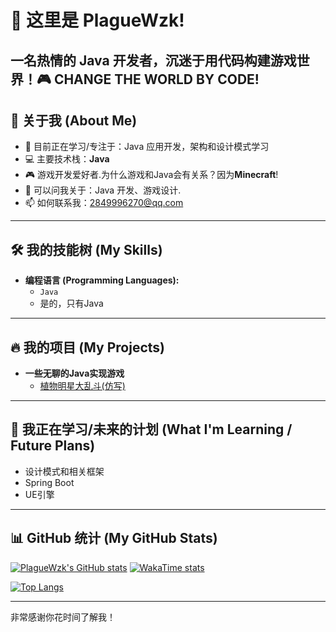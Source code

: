 # 👋 这里是 PlagueWzk!

一名热情的 Java 开发者，沉迷于用代码构建游戏世界！🎮
CHANGE THE WORLD BY CODE!
---

## 🚀 关于我 (About Me)

* 🌱 目前正在学习/专注于：Java 应用开发，架构和设计模式学习
* 💻 主要技术栈：**Java**
* 🎮 游戏开发爱好者.为什么游戏和Java会有关系？因为**Minecraft**!
* 💬 可以问我关于：Java 开发、游戏设计.
* 📫 如何联系我：2849996270@qq.com

---

## 🛠️ 我的技能树 (My Skills)

* **编程语言 (Programming Languages):**
    * `Java`
    * 是的，只有Java
---

## 🔥 我的项目 (My Projects)

* **一些无聊的Java实现游戏**
    * [植物明星大乱斗\(仿写\)](https://github.com/PlagueWZK/plants-battle)

---

## 🌱 我正在学习/未来的计划 (What I'm Learning / Future Plans)

* 设计模式和相关框架
* Spring Boot
* UE引擎

---

## 📊 GitHub 统计 (My GitHub Stats)

[![PlagueWzk's GitHub stats](https://github-readme-stats.vercel.app/api?username=PlagueWzk&show_icons=true&theme=radical)](https://github.com/PlagueWzk)
[![WakaTime stats](https://github-readme-stats.vercel.app/api/wakatime?username=PlagueWzk)](https://github.com/anuraghazra/github-readme-stats)

[![Top Langs](https://github-readme-stats.vercel.app/api/top-langs/?username=PlagueWzk&layout=compact&theme=radical)](https://github.com/PlagueWzk)

---

非常感谢你花时间了解我！
